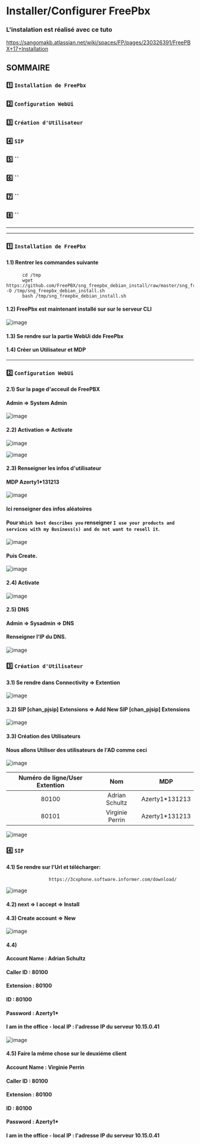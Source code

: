 # Installer/Configurer FreePbx

### L'instalation est réalisé avec ce tuto
https://sangomakb.atlassian.net/wiki/spaces/FP/pages/230326391/FreePBX+17+Installation

## SOMMAIRE 
### 1️⃣ `Installation de FreePbx`
### 2️⃣ `Configuration WebUi`
### 3️⃣ `Création d'Utilisateur`
### 4️⃣ `SIP`
### 5️⃣ ``
### 6️⃣ ``
### 7️⃣ ``
### 8️⃣ ``

***
***

### 1️⃣ `Installation de FreePbx`

#### 1.1) Rentrer les commandes suivante

          cd /tmp
          wget https://github.com/FreePBX/sng_freepbx_debian_install/raw/master/sng_freepbx_debian_install.sh  -O /tmp/sng_freepbx_debian_install.sh
          bash /tmp/sng_freepbx_debian_install.sh

#### 1.2) FreePbx est maintenant installé sur sur le serveur CLI 

![image](https://github.com/user-attachments/assets/1d17666a-8c4d-4014-865a-7344bb560229)

#### 1.3) Se rendre sur la partie WebUi dde FreePbx
#### 1.4) Créer un Utilisateur et MDP

***

### 2️⃣ `Configuration WebUi`

#### 2.1) Sur la page d'acceuil de FreePBX
#### Admin => System Admin 

![image](https://github.com/user-attachments/assets/9ccbc032-bc8a-4b27-88a8-ef209d25da9e)

#### 2.2) Activation => Activate


![image](https://github.com/user-attachments/assets/21b1b449-a542-49c8-9293-15e7d4527c0c)

![image](https://github.com/user-attachments/assets/b2d575e4-58ca-40f0-9d7d-76f25e83c7ea)

#### 2.3) Renseigner les infos d'utilisateur
#### MDP Azerty1*131213 

![image](https://github.com/user-attachments/assets/0c4f00e7-5590-45b9-b4fa-2e067d2a583a)

#### Ici renseigner des infos aléatoires
#### Pour `Which best describes you` renseigner `I use your products and services with my Business(s) and do not want to resell it`.
![image](https://github.com/user-attachments/assets/1a64d024-b658-467a-b839-538e861bfd07)

#### Puis Create.

![image](https://github.com/user-attachments/assets/9ad4b64e-465f-47c0-aaa4-f6a9bafd561c)

#### 2.4) Activate

![image](https://github.com/user-attachments/assets/0f9059f8-01cc-4f4c-9f90-9a166af0a517)

#### 2.5) DNS
#### Admin => Sysadmin => DNS
#### Renseigner l'IP du DNS.

![image](https://github.com/user-attachments/assets/4b6d8d6d-220e-40e5-ae4e-d999a8375aea)

### 3️⃣ `Création d'Utilisateur`

#### 3.1) Se rendre dans Connectivity => Extention
![image](https://github.com/user-attachments/assets/5d04a45f-8e03-4ef7-84dd-867e16589a1e)


#### 3.2) SIP [chan_pjsip] Extensions => Add New SIP [chan_pjsip] Extensions
![image](https://github.com/user-attachments/assets/6f627005-f980-48fa-9594-d87ba02ec671)

#### 3.3) Création des Utilisateurs
#### Nous allons Utiliser des utilisateurs de l'AD comme ceci

![image](https://github.com/user-attachments/assets/45072ff3-aa5d-43ae-9e2e-25c65f9eb6db)

|Numéro de ligne/User Extention|Nom|MDP|
|:-:|:-:|:-:|
|80100|Adrian Schultz|Azerty1*131213|
|80101|Virginie Perrin|Azerty1*131213|

![image](https://github.com/user-attachments/assets/d861d4a9-845f-4987-81d8-e109dc05f6ed)

### 4️⃣ `SIP`

#### 4.1) Se rendre sur l'Url et télécharger:

                    https://3cxphone.software.informer.com/download/

![image](https://github.com/user-attachments/assets/09999152-a44e-48ab-94d9-cf5277c07bd9)

#### 4.2) next => I accept => Install
#### 4.3) Create account => New

![image](https://github.com/user-attachments/assets/d4f5c587-7f8d-4f3d-8b7d-752a0449ff4b)

#### 4.4) 
#### Account Name : Adrian Schultz
#### Caller ID : 80100
#### Extension : 80100
#### ID : 80100
#### Password : Azerty1*
#### I am in the office - local IP : l'adresse IP du serveur 10.15.0.41

![image](https://github.com/user-attachments/assets/2a612d3b-8798-4fc8-9c85-ec6b01bfc840)

#### 4.5) Faire la même chose sur le deuxiéme client
 
#### Account Name : Virginie Perrin
#### Caller ID : 80100
#### Extension : 80100
#### ID : 80100
#### Password : Azerty1*
#### I am in the office - local IP : l'adresse IP du serveur 10.15.0.41






















